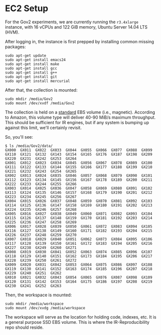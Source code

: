 EC2 Setup
=========

For the Gov2 experiments, we are currently running the `r3.4xlarge` instance, with 16 vCPUs and 122 GiB memory, Ubuntu Server 14.04 LTS (HVM).

After logging in, the instance is first prepped by installing common missing packages:

```
sudo apt-get update
sudo apt-get install emacs24
sudo apt-get install make
sudo apt-get install gcc
sudo apt-get install g++
sudo apt-get install git
sudo apt-get install mercurial
```

After that, the collection is mounted:

```
sudo mkdir /media/Gov2
sudo mount /dev/xvdf /media/Gov2
```

The collection is held on a [standard](http://docs.aws.amazon.com/AWSEC2/latest/UserGuide/EBSVolumeTypes.html) EBS volume (i.e., magnetic). According to Amazon, this volume type will deliver 40-90 MiB/s maximum throughput. This should be sufficient for IR engines, but if any system is bumping up against this limit, we'll certainly revisit.

So, you'll see:

```
$ ls /media/Gov2/data/
GX000  GX011  GX022  GX033  GX044  GX055  GX066  GX077  GX088  GX099  GX110  GX121  GX132  GX143  GX154  GX165  GX176  GX187  GX198  GX209  GX220  GX231  GX242  GX253  GX264
GX001  GX012  GX023  GX034  GX045  GX056  GX067  GX078  GX089  GX100  GX111  GX122  GX133  GX144  GX155  GX166  GX177  GX188  GX199  GX210  GX221  GX232  GX243  GX254  GX265
GX002  GX013  GX024  GX035  GX046  GX057  GX068  GX079  GX090  GX101  GX112  GX123  GX134  GX145  GX156  GX167  GX178  GX189  GX200  GX211  GX222  GX233  GX244  GX255  GX266
GX003  GX014  GX025  GX036  GX047  GX058  GX069  GX080  GX091  GX102  GX113  GX124  GX135  GX146  GX157  GX168  GX179  GX190  GX201  GX212  GX223  GX234  GX245  GX256  GX267
GX004  GX015  GX026  GX037  GX048  GX059  GX070  GX081  GX092  GX103  GX114  GX125  GX136  GX147  GX158  GX169  GX180  GX191  GX202  GX213  GX224  GX235  GX246  GX257  GX268
GX005  GX016  GX027  GX038  GX049  GX060  GX071  GX082  GX093  GX104  GX115  GX126  GX137  GX148  GX159  GX170  GX181  GX192  GX203  GX214  GX225  GX236  GX247  GX258  GX269
GX006  GX017  GX028  GX039  GX050  GX061  GX072  GX083  GX094  GX105  GX116  GX127  GX138  GX149  GX160  GX171  GX182  GX193  GX204  GX215  GX226  GX237  GX248  GX259  GX270
GX007  GX018  GX029  GX040  GX051  GX062  GX073  GX084  GX095  GX106  GX117  GX128  GX139  GX150  GX161  GX172  GX183  GX194  GX205  GX216  GX227  GX238  GX249  GX260  GX271
GX008  GX019  GX030  GX041  GX052  GX063  GX074  GX085  GX096  GX107  GX118  GX129  GX140  GX151  GX162  GX173  GX184  GX195  GX206  GX217  GX228  GX239  GX250  GX261  GX272
GX009  GX020  GX031  GX042  GX053  GX064  GX075  GX086  GX097  GX108  GX119  GX130  GX141  GX152  GX163  GX174  GX185  GX196  GX207  GX218  GX229  GX240  GX251  GX262
GX010  GX021  GX032  GX043  GX054  GX065  GX076  GX087  GX098  GX109  GX120  GX131  GX142  GX153  GX164  GX175  GX186  GX197  GX208  GX219  GX230  GX241  GX252  GX263
```

Then, the workspace is mounted:

```
sudo mkdir /media/workspace
sudo mount /dev/xvdg /media/workspace
```

The workspace will serve as the location for holding code, indexes, etc. It is a general purpose SSD EBS volume. This is where the IR-Reproducibility repo should reside.

